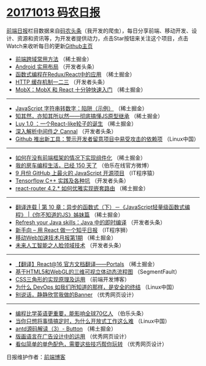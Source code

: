 # [20171013 码农日报](https://toutiao.qdkfweb.cn/date/2017/10/13)

[前端日报](https://qdkfweb.cn/c/news)栏目数据来自[码农头条](https://toutiao.qdkfweb.cn/)（我开发的爬虫），每日分享前端、移动开发、设计、资源和资讯等，为开发者提供动力，点击Star按钮来关注这个项目，点击Watch来收听每日的更新[Github主页](https://github.com/kujian/frontendDaily)
* [前端跨域常用方法](https://toutiao.qdkfweb.cn/53678.html) （稀土掘金）
* [Android 实用布局](https://toutiao.qdkfweb.cn/53711.html) （开发者头条）
* [函数式编程在Redux/React中的应用](https://toutiao.qdkfweb.cn/53673.html) （稀土掘金）
* [HTTP 缓存机制一二三](https://toutiao.qdkfweb.cn/53720.html) （开发者头条）
* [MobX：MobX 和 React 十分钟快速入门](https://toutiao.qdkfweb.cn/53688.html) （稀土掘金）

***
* [JavaScript 字符串转数字：陷阱（示例）](https://toutiao.qdkfweb.cn/53670.html) （稀土掘金）
* [知其然，亦知其所以然——彻底搞懂JS原型继承](https://toutiao.qdkfweb.cn/53677.html) （稀土掘金）
* [Luy 1.0 ：一个React-like轮子的诞生](https://toutiao.qdkfweb.cn/53679.html) （稀土掘金）
* [深入解析中间件之 Cannal](https://toutiao.qdkfweb.cn/53712.html) （开发者头条）
* [Github 推出新工具：警示开发者留意项目中易受攻击的依赖项](https://toutiao.qdkfweb.cn/53732.html) （Linux中国）

***
* [如何在没有前端框架的情况下实现组件化](https://toutiao.qdkfweb.cn/53681.html) （稀土掘金）
* [我的房车编程生活，已经 150 天了](https://toutiao.qdkfweb.cn/53745.html) （伯乐在线官方微博）
* [9 月份 GitHub 上最火的 JavaScript 开源项目](https://toutiao.qdkfweb.cn/53734.html) （IT程序猿）
* [Tensorflow C++ 实践及各种坑](https://toutiao.qdkfweb.cn/53715.html) （开发者头条）
* [react-router 4.2.* 如何优雅实现嵌套路由](https://toutiao.qdkfweb.cn/53684.html) （稀土掘金）

***
* [翻译连载 | 第 10 章：异步的函数式（下）－《JavaScript轻量级函数式编程》 |《你不知道的JS》姊妹篇](https://toutiao.qdkfweb.cn/53674.html) （稀土掘金）
* [Refresh your Java skills：Java 中的即时编译](https://toutiao.qdkfweb.cn/53718.html) （开发者头条）
* [新手向 &#8211; 用 React 做一个知乎日报](https://toutiao.qdkfweb.cn/53737.html) （IT程序狮）
* [移动Web加速技术月报第1期](https://toutiao.qdkfweb.cn/53686.html) （稀土掘金）
* [未来人工智能之人脸领域技术](https://toutiao.qdkfweb.cn/53719.html) （开发者头条）

***
* [【翻译】React@16 官方文档翻译——Portals](https://toutiao.qdkfweb.cn/53687.html) （稀土掘金）
* [基于HTML5和WebGL的三维可视立体动态流程图](https://toutiao.qdkfweb.cn/53635.html) （SegmentFault）
* [CSS三角形的实现原理及运用](https://toutiao.qdkfweb.cn/53740.html) （前端开发博客）
* [为什么 DevOps 如我们所知道的那样，是安全的终结](https://toutiao.qdkfweb.cn/53730.html) （Linux中国）
* [别说话，静静欣赏我做的Banner](https://toutiao.qdkfweb.cn/53742.html) （优秀网页设计）

***
* [编程比学英语更重要，能影响全球70亿人](https://toutiao.qdkfweb.cn/53664.html) （伯乐头条）
* [当你只想将事情搞定时，为什么开放式工作这么难](https://toutiao.qdkfweb.cn/53731.html) （Linux中国）
* [antd源码解读（3）- Button](https://toutiao.qdkfweb.cn/53680.html) （稀土掘金）
* [版画语言在广告设计中的运用](https://toutiao.qdkfweb.cn/53743.html) （优秀网页设计）
* [看似简单的单色配色，需要这些技巧帮你玩转](https://toutiao.qdkfweb.cn/53744.html) （优秀网页设计）

日报维护作者：[前端博客](https://qdkfweb.cn/) 